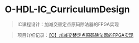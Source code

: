 # O-HDL-IC_CurriculumDesign

>IC课程设计：加减交替定点原码除法器的FPGA实现

>项目详细记录：[【O】加减交替定点原码除法器的FPGA实现](https://mengze.top/[O]加减交替定点原码除法器的FPGA实现/)
